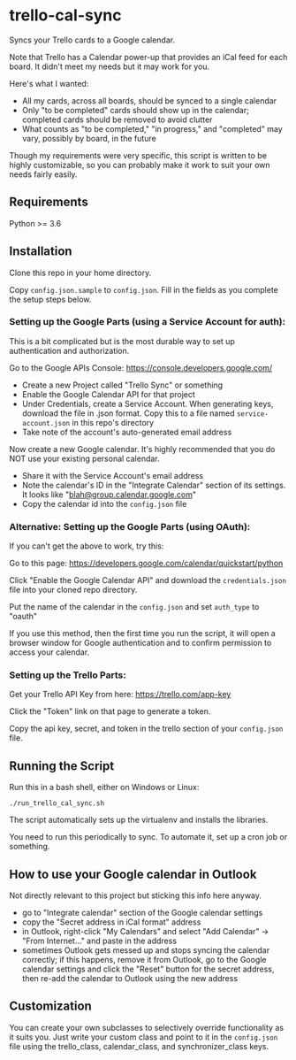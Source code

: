 
# trello-cal-sync

Syncs your Trello cards to a Google calendar.

Note that Trello has a Calendar power-up that provides an iCal feed
for each board. It didn't meet my needs but it may work for you.

Here's what I wanted:

- All my cards, across all boards, should be synced to a single calendar
- Only "to be completed" cards should show up in the calendar; completed cards
should be removed to avoid clutter
- What counts as "to be completed," "in progress," and "completed" may vary,
possibly by board, in the future

Though my requirements were very specific, this script is written to be
highly customizable, so you can probably make it work to suit your own needs
fairly easily.

## Requirements

Python >= 3.6

## Installation

Clone this repo in your home directory.

Copy `config.json.sample` to `config.json`. Fill in the fields as you complete
the setup steps below.

### Setting up the Google Parts (using a Service Account for auth):

This is a bit complicated but is the most durable way to set up authentication
and authorization.

Go to the Google APIs Console: https://console.developers.google.com/

- Create a new Project called "Trello Sync" or something
- Enable the Google Calendar API for that project
- Under Credentials, create a Service Account. When generating keys, download
the file in .json format. Copy this to a file named `service-account.json`
in this repo's directory
- Take note of the account's auto-generated email address

Now create a new Google calendar. It's highly recommended that you do NOT
use your existing personal calendar.

- Share it with the Service Account's email address
- Note the calendar's ID in the "Integrate Calendar" section of its settings.
It looks like "blah@group.calendar.google.com"
- Copy the calendar id into the `config.json` file

### Alternative: Setting up the Google Parts (using OAuth):

If you can't get the above to work, try this:

Go to this page: https://developers.google.com/calendar/quickstart/python

Click "Enable the Google Calendar API" and download the `credentials.json` file
into your cloned repo directory.

Put the name of the calendar in the `config.json` and set `auth_type` to
"oauth"

If you use this method, then the first time you run the script, it will open
a browser window for Google authentication and to confirm permission to access
your calendar.

### Setting up the Trello Parts:

Get your Trello API Key from here: https://trello.com/app-key

Click the "Token" link on that page to generate a token.

Copy the api key, secret, and token in the trello section of your `config.json`
file.

## Running the Script

Run this in a bash shell, either on Windows or Linux:

```
./run_trello_cal_sync.sh
```

The script automatically sets up the virtualenv and installs the libraries.

You need to run this periodically to sync. To automate it, set up a cron job
or something.

## How to use your Google calendar in Outlook

Not directly relevant to this project but sticking this info here anyway.

- go to "Integrate calendar" section of the Google calendar settings
- copy the "Secret address in iCal format" address
- in Outlook, right-click "My Calendars" and select "Add Calendar" -> "From
Internet..." and paste in the address
- sometimes Outlook gets messed up and stops syncing the calendar correctly;
if this happens, remove it from Outlook, go to the Google calendar settings
and click the "Reset" button for the secret address, then re-add the
calendar to Outlook using the new address

## Customization

You can create your own subclasses to selectively override functionality
as it suits you. Just write your custom class and point to it in the
`config.json` file using the trello_class, calendar_class, and
synchronizer_class keys.
